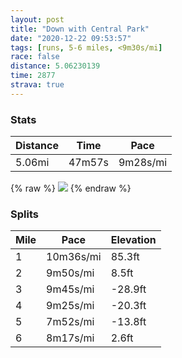 ```yaml
---
layout: post
title: "Down with Central Park"
date: "2020-12-22 09:53:57"
tags: [runs, 5-6 miles, <9m30s/mi]
race: false
distance: 5.06230139
time: 2877
strava: true
---
```


### Stats

| Distance | Time | Pace |
|----------|------|------|
|5.06mi|47m57s|9m28s/mi|

{% raw %}
<img src='https://maps.googleapis.com/maps/api/staticmap?maptype=roadmap&path=enc:kv~wFx|hbMAJKDERGFBRMFOr@_@d@KRET?JFVEH]NMBEHOj@AXMNKj@U^Qb@E`@ITK?]POjAMHSp@KFENAR[pBATEFCf@Kl@KRMd@_@n@Sj@GXC\Db@BBPJHLTLNR?\e@v@Eh@?pAWnA]~@Ih@_@lA_@dBY|@]v@Af@LXBNCj@g@vBA~@Cb@GN_@p@W\u@pAQRYp@[`AEnAO`@APGnB?`AGDQbABz@^h@p@f@H@j@GJGHe@FIIi@As@D_@DK\YNc@\W\c@j@MdAC^GjAi@n@@d@Fn@Tz@r@LTJ\RPHR\lARh@ZbBJ^~@|@x@X\JF?l@p@Xp@?JNd@NjAJ^^~@Pj@NTRf@j@n@t@f@`CjAHH`@D|@ZNNXLb@X~@`AZhAAHSb@@DR^\TXN^JZRp@D^Cj@OVEl@Jl@j@b@b@HNj@pBNp@Z|@f@hAJZXVZl@~@rAh@LPL?Dn@d@P@`AVR@z@NXPL[^E`@Sz@ONKFIPAt@KXKj@HPFv@d@dBvAhA~AlAjCZ^z@v@z@XtBAp@If@Dd@Xd@`@bAfAn@~@t@xAZZl@x@~@~@l@h@b@ZpAtBd@|Ah@hAXb@h@h@~@t@r@Z`@ETIZGl@BHALMbAWBEFERDD?\SZ?d@RH@HLXn@PZHj@ZfA\v@v@fAzAx@f@Zx@T`@Ph@LjAb@p@d@r@Xt@l@pAtArAhBdAnBl@v@TRRTPVf@h@VTzA`AXTt@HAGDDHPDNCRF\KPMIIBVPTBDGHCJDdBlADHpAt@@?CKj@a@~AMh@P?CjAh@DD\P\HEEHFvHbBZPnA@b@TVP`E`Ej@b@lD~Bt@\XJrAHUe@hDdB^ZvHpAZVv@|@d@eAeBw@lA`AlBhBRVrA|B@XHTCJQ^BHChBNj@?h@CZ?RDT?nAANVhB\xANz@@RNPkD|LO@O~@_@bAERFDhAtA`@j@PGGm@fA`AWu@RHXPbA`AxAdAhAdAjAvAVf@GLI@[XWb@EXY`@Yl@UVE?_@r@&key=AIzaSyC1MId7bFpkLXNAaYhBSTb8jLyiSqzbDtM&size=800x800&markers=color:yellow|label:S|40.79478,-73.94269&markers=color:green|label:F|40.75578,-73.99680000000012'>
{% endraw %}

### Splits

| Mile | Pace | Elevation |
|------|------|-----------|
|1|10m36s/mi|85.3ft|
|2|9m50s/mi|8.5ft|
|3|9m45s/mi|-28.9ft|
|4|9m25s/mi|-20.3ft|
|5|7m52s/mi|-13.8ft|
|6|8m17s/mi|2.6ft|
